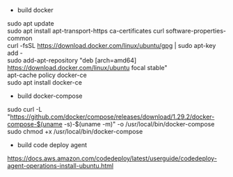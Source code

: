 - build docker

sudo apt update <br />
sudo apt install apt-transport-https ca-certificates curl software-properties-common <br />
curl -fsSL https://download.docker.com/linux/ubuntu/gpg | sudo apt-key add - <br />
sudo add-apt-repository "deb [arch=amd64] https://download.docker.com/linux/ubuntu focal stable" <br />
apt-cache policy docker-ce <br />
sudo apt install docker-ce <br />

- build docker-compose

sudo curl -L "https://github.com/docker/compose/releases/download/1.29.2/docker-compose-$(uname -s)-$(uname -m)" -o /usr/local/bin/docker-compose <br />
sudo chmod +x /usr/local/bin/docker-compose <br />

- build code deploy agent

https://docs.aws.amazon.com/codedeploy/latest/userguide/codedeploy-agent-operations-install-ubuntu.html <br />

